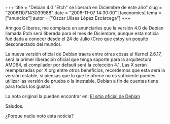 +++
title = "Debian 4.0 &quot;Etch&quot; se liberará en Diciembre de este año"
slug = "20061107143039988"
date = "2006-11-07 14:30:00"
[taxonomies]
tema = ["anuncios"]
autor = ["Oscar Ulises López Escárcega"]
+++

Amigos Gliberos, me complace en anunciarles que la versión 4.0 de Debian
llamada Etch será liberada para el mes de Diciembre, aunque esta noticia
fué dada a conocer desde el 24 de Julio (Creo que estoy un poquito
desconectado del mundo).

<!-- more -->
La nueva versión oficial de Debian traera entre otras cosas el Kernel
2.6.17, será la primer liberación oficial que tenga soporte para la
arquitectura AMD64, el compilador por default será la colección 4.1, Las
X serán reemplazadas por X.org entre otros beneficios, recordemos que
esta será la versión estable, si piensas que lo que te ofrece no es
suficiente puedes utilizar las versión de prueba o la inestable, Debian
a fin de cuentas tiene para todos los gustos.

La nota original la pueden encontrar en: [El sitio oficial de
Debian](http://www.debian.org/News/2006/20060724)

Saludos.

¿Porque nadie notó esta noticia?

